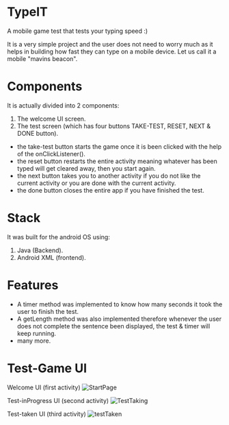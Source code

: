 # TypeIT
A mobile game test that tests your typing speed :)

It is a very simple project and the user does not need to worry much as it helps in building how fast they can type on a mobile device. Let us call it a mobile "mavins beacon".

# Components
It is actually divided into 2 components:
1. The welcome UI screen.
2. The test screen (which has four buttons TAKE-TEST, RESET, NEXT & DONE button).

* the take-test button starts the game once it is been clicked with the help of the onClickListener().
* the reset button restarts the entire activity meaning whatever has been typed will get cleared away, then you start again.
* the next button takes you to another activity if you do not like the current activity or you are done with the current activity.
* the done button closes the entire app if you have finished the test.

# Stack
It was built for the android OS using:
1. Java (Backend).
2. Android XML (frontend).

# Features
* A timer method was implemented to know how many seconds it took the user to finish the test.
* A getLength method was also implemented therefore whenever the user does not complete the sentence been displayed, the test & timer will keep running.
* many more.

# Test-Game UI
Welcome UI (first activity)
![StartPage](https://user-images.githubusercontent.com/107740351/218145016-dd662c52-1c8a-4906-b16a-c896db156989.png)

Test-inProgress UI (second activity)
![TestTaking](https://user-images.githubusercontent.com/107740351/218145600-246d7a43-3408-4a1a-a0a3-7411e6db0013.png)


Test-taken UI (third activity)
![testTaken](https://user-images.githubusercontent.com/107740351/218145165-c899ce98-2c7f-48dc-a499-2bdead7cb1ca.png)
